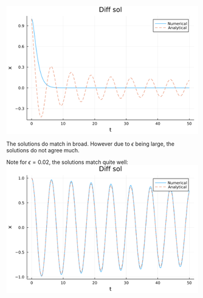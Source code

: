 ![Result comparision](diff_sol.png)


The solutions do match in broad. However due to $\epsilon$ being large, the solutions do not agree much.



Note for $\epsilon = 0.02$, the solutions match quite well:
![Small epsilon result](diff_sol_small-e.png)